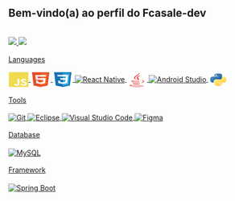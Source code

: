 ## Bem-vindo(a) ao perfil do Fcasale-dev
<br>

<div>
  <a href="https://github.com/Fcasale-dev">
  <img height="180em" src="https://github-readme-stats.vercel.app/api?username=fcasale-dev&show_icons=true&theme=dracula&include_all_commits=true&count_private=true"/> 
  <img height="180em" src="https://github-readme-stats.vercel.app/api/top-langs/?username=fcasale-dev&layout=compact&langs_count=16&theme=dracula"/>  
</div>



<br>
Languages  
<div style="display: inline_block"><br>
  <img align="center" alt="JavaScript" height="30" width="40" src="https://raw.githubusercontent.com/devicons/devicon/master/icons/javascript/javascript-plain.svg">
  <img align="center" alt="HTML5" height="30" width="40" src="https://raw.githubusercontent.com/devicons/devicon/master/icons/html5/html5-original.svg">
  <img align="center" alt="CSS3" height="30" width="40" src="https://raw.githubusercontent.com/devicons/devicon/master/icons/css3/css3-original.svg">
  <img align="center" alt="React Native" height="30" width="40" src="https://cdn.jsdelivr.net/gh/devicons/devicon@latest/icons/react/react-original.svg" />
  <img align="center" alt="Java" height="30" width="40" src="https://raw.githubusercontent.com/devicons/devicon/master/icons/java/java-plain.svg">
  <img align="center" alt="Android Studio" height="30" width="40" src="https://cdn.jsdelivr.net/gh/devicons/devicon@latest/icons/androidstudio/androidstudio-original.svg"/>
  <img align="center" alt="Python" height="30" width="40" src="https://raw.githubusercontent.com/devicons/devicon/master/icons/python/python-original.svg">
</div>

<br>
Tools  
<div style="display: inline_block"><br>
  <img align="center" alt="Git" height="30" width="40" src="https://cdn.jsdelivr.net/gh/devicons/devicon@latest/icons/git/git-original.svg" />
  <img align="center" alt="Eclipse" height="30" width="40" src="https://cdn.jsdelivr.net/gh/devicons/devicon@latest/icons/eclipse/eclipse-original.svg" />
  <img align="center" alt="Visual Studio Code" height="30" width="40" src="https://cdn.jsdelivr.net/gh/devicons/devicon@latest/icons/vscode/vscode-original.svg" />
  <img align="center" alt="Figma" height="30" width="40" src="https://cdn.jsdelivr.net/gh/devicons/devicon@latest/icons/figma/figma-original.svg"/>
</div>

<br>
Database  
<div style="display: inline_block"><br>
  <img align="center" alt="MySQL" height="30" width="40" src="https://cdn.jsdelivr.net/gh/devicons/devicon@latest/icons/mysql/mysql-original.svg"/>
</div>

<br>
Framework  
<div style="display: inline_block"><br>
  <img align="center" alt="Spring Boot" height="30" width="40" src="https://cdn.jsdelivr.net/gh/devicons/devicon@latest/icons/spring/spring-original.svg"/>
</div>








